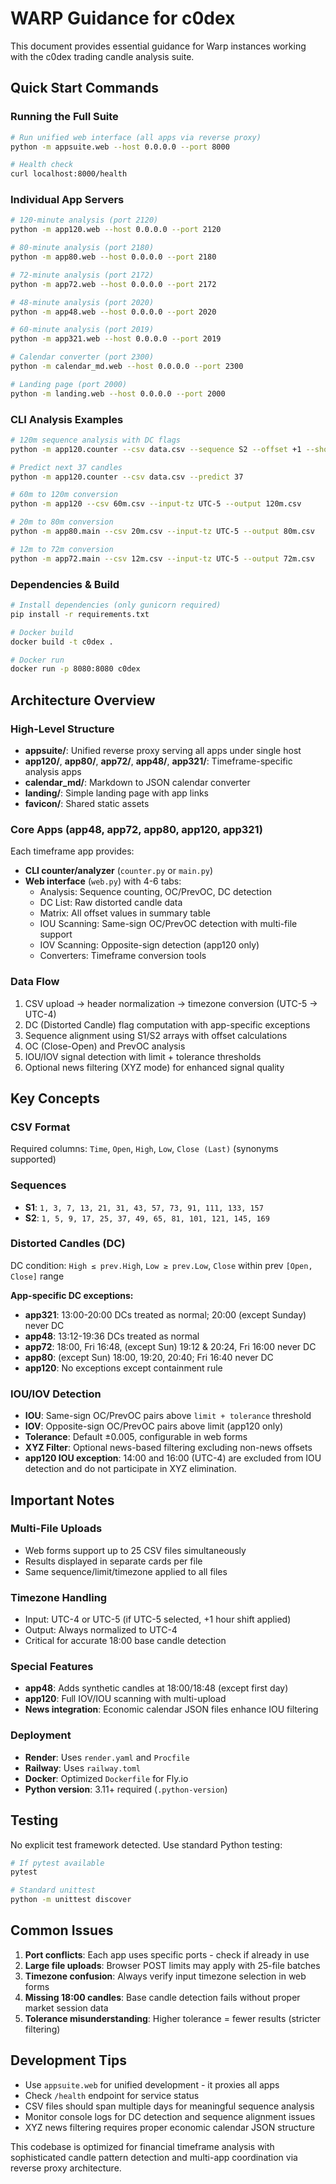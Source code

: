 # WARP Guidance for c0dex

This document provides essential guidance for Warp instances working with the c0dex trading candle analysis suite.

## Quick Start Commands

### Running the Full Suite
```bash
# Run unified web interface (all apps via reverse proxy)
python -m appsuite.web --host 0.0.0.0 --port 8000

# Health check
curl localhost:8000/health
```

### Individual App Servers
```bash
# 120-minute analysis (port 2120)
python -m app120.web --host 0.0.0.0 --port 2120

# 80-minute analysis (port 2180)
python -m app80.web --host 0.0.0.0 --port 2180

# 72-minute analysis (port 2172)
python -m app72.web --host 0.0.0.0 --port 2172

# 48-minute analysis (port 2020)
python -m app48.web --host 0.0.0.0 --port 2020

# 60-minute analysis (port 2019)
python -m app321.web --host 0.0.0.0 --port 2019

# Calendar converter (port 2300)
python -m calendar_md.web --host 0.0.0.0 --port 2300

# Landing page (port 2000)
python -m landing.web --host 0.0.0.0 --port 2000
```

### CLI Analysis Examples
```bash
# 120m sequence analysis with DC flags
python -m app120.counter --csv data.csv --sequence S2 --offset +1 --show-dc

# Predict next 37 candles
python -m app120.counter --csv data.csv --predict 37

# 60m to 120m conversion
python -m app120 --csv 60m.csv --input-tz UTC-5 --output 120m.csv

# 20m to 80m conversion  
python -m app80.main --csv 20m.csv --input-tz UTC-5 --output 80m.csv

# 12m to 72m conversion
python -m app72.main --csv 12m.csv --input-tz UTC-5 --output 72m.csv
```

### Dependencies & Build
```bash
# Install dependencies (only gunicorn required)
pip install -r requirements.txt

# Docker build
docker build -t c0dex .

# Docker run
docker run -p 8080:8080 c0dex
```

## Architecture Overview

### High-Level Structure
- **appsuite/**: Unified reverse proxy serving all apps under single host
- **app120/**, **app80/**, **app72/**, **app48/**, **app321/**: Timeframe-specific analysis apps
- **calendar_md/**: Markdown to JSON calendar converter
- **landing/**: Simple landing page with app links
- **favicon/**: Shared static assets

### Core Apps (app48, app72, app80, app120, app321)
Each timeframe app provides:
- **CLI counter/analyzer** (`counter.py` or `main.py`)
- **Web interface** (`web.py`) with 4-6 tabs:
  - Analysis: Sequence counting, OC/PrevOC, DC detection
  - DC List: Raw distorted candle data
  - Matrix: All offset values in summary table
  - IOU Scanning: Same-sign OC/PrevOC detection with multi-file support
  - IOV Scanning: Opposite-sign detection (app120 only)
  - Converters: Timeframe conversion tools

### Data Flow
1. CSV upload → header normalization → timezone conversion (UTC-5 → UTC-4)
2. DC (Distorted Candle) flag computation with app-specific exceptions
3. Sequence alignment using S1/S2 arrays with offset calculations
4. OC (Close-Open) and PrevOC analysis
5. IOU/IOV signal detection with limit + tolerance thresholds
6. Optional news filtering (XYZ mode) for enhanced signal quality

## Key Concepts

### CSV Format
Required columns: `Time`, `Open`, `High`, `Low`, `Close (Last)` (synonyms supported)

### Sequences
- **S1**: `1, 3, 7, 13, 21, 31, 43, 57, 73, 91, 111, 133, 157`
- **S2**: `1, 5, 9, 17, 25, 37, 49, 65, 81, 101, 121, 145, 169`

### Distorted Candles (DC)
DC condition: `High ≤ prev.High`, `Low ≥ prev.Low`, `Close` within prev `[Open, Close]` range

**App-specific DC exceptions:**
- **app321**: 13:00-20:00 DCs treated as normal; 20:00 (except Sunday) never DC
- **app48**: 13:12-19:36 DCs treated as normal
- **app72**: 18:00, Fri 16:48, (except Sun) 19:12 & 20:24, Fri 16:00 never DC
- **app80**: (except Sun) 18:00, 19:20, 20:40; Fri 16:40 never DC
- **app120**: No exceptions except containment rule

### IOU/IOV Detection
- **IOU**: Same-sign OC/PrevOC pairs above `limit + tolerance` threshold
- **IOV**: Opposite-sign OC/PrevOC pairs above limit (app120 only)
- **Tolerance**: Default ±0.005, configurable in web forms
- **XYZ Filter**: Optional news-based filtering excluding non-news offsets
- **app120 IOU exception**: 14:00 and 16:00 (UTC-4) are excluded from IOU detection and do not participate in XYZ elimination.

## Important Notes

### Multi-File Uploads
- Web forms support up to 25 CSV files simultaneously
- Results displayed in separate cards per file
- Same sequence/limit/timezone applied to all files

### Timezone Handling
- Input: UTC-4 or UTC-5 (if UTC-5 selected, +1 hour shift applied)
- Output: Always normalized to UTC-4
- Critical for accurate 18:00 base candle detection

### Special Features
- **app48**: Adds synthetic candles at 18:00/18:48 (except first day)
- **app120**: Full IOV/IOU scanning with multi-upload
- **News integration**: Economic calendar JSON files enhance IOU filtering

### Deployment
- **Render**: Uses `render.yaml` and `Procfile`
- **Railway**: Uses `railway.toml`
- **Docker**: Optimized `Dockerfile` for Fly.io
- **Python version**: 3.11+ required (`.python-version`)

## Testing
No explicit test framework detected. Use standard Python testing:
```bash
# If pytest available
pytest

# Standard unittest
python -m unittest discover
```

## Common Issues

1. **Port conflicts**: Each app uses specific ports - check if already in use
2. **Large file uploads**: Browser POST limits may apply with 25-file batches  
3. **Timezone confusion**: Always verify input timezone selection in web forms
4. **Missing 18:00 candles**: Base candle detection fails without proper market session data
5. **Tolerance misunderstanding**: Higher tolerance = fewer results (stricter filtering)

## Development Tips

- Use `appsuite.web` for unified development - it proxies all apps
- Check `/health` endpoint for service status
- CSV files should span multiple days for meaningful sequence analysis
- Monitor console logs for DC detection and sequence alignment issues
- XYZ news filtering requires proper economic calendar JSON structure

This codebase is optimized for financial timeframe analysis with sophisticated candle pattern detection and multi-app coordination via reverse proxy architecture.